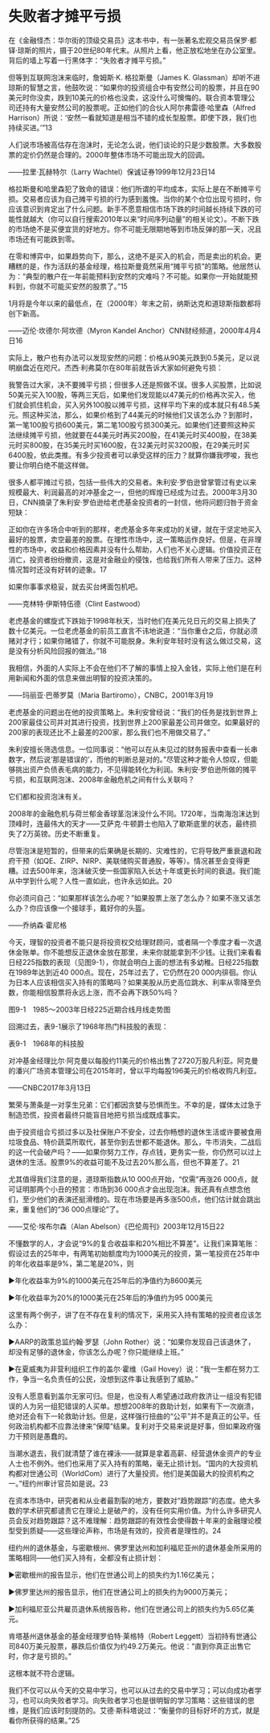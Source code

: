 # 失败者才摊平亏损

在《金融怪杰：华尔街的顶级交易员》这本书中，有一张著名宏观交易员保罗·都铎·琼斯的照片，摄于20世纪80年代末。从照片上看，他正放松地坐在办公室里。背后的墙上写着一行黑体字：“失败者才摊平亏损。”

但等到互联网泡沫来临时，詹姆斯·K. 格拉斯曼（James K. Glassman）却听不进琼斯的智慧之言，他鼓吹说：“如果你的投资组合中有安然公司的股票，并且在90美元时你没卖，跌到10美元的价格也没卖，这没什么可懊悔的。联合资本管理公司还持有大量安然公司的股票呢。正如他们的合伙人阿尔弗雷德·哈里森（Alfred Harrison）所说：‘安然一看就知道是相当不错的成长型股票。即使下跌，我们也持续买进。’”13

人们说市场被高估存在泡沫时，无论怎么说，他们谈论的只是少数股票。大多数股票的定价仍然是合理的。2000年整体市场不可能出现大的回调。

——拉里·瓦赫特尔（Larry Wachtel）保诚证券1999年12月23日14

格拉斯曼和哈里森犯了致命的错误：他们所谓的平均成本，实际上是在不断摊平亏损。交易者应该为自己摊平亏损的行为感到羞愧。当你的某个仓位出现亏损时，你应该意识到肯定出了什么问题。新手不愿意相信市场下跌的时间越长持续下跌的可能性就越大（你可以自行搜索2010年以来“时间序列动量”的相关论文）。不断下跌的市场绝不是买便宜货的好地方。你不可能无限期地等到市场反弹的那一天，况且市场还有可能跌到零。

在零和博弈中，如果趋势向下，那么，这绝不是买入的机会，而是卖出的机会。更糟糕的是，作为活跃的基金经理，格拉斯曼竟然采用“摊平亏损”的策略。他居然认为：“典型的散户在一年前能预料到安然的灾难吗？不可能。如果你一开始就能预料到，你就不可能买安然的股票了。”15

1月将是今年以来的最低点，在（2000年）年末之前，纳斯达克和道琼斯指数都将创下新高。

——迈伦·坎德尔·阿坎德（Myron Kandel Anchor）CNN财经频道，2000年4月4日16

实际上，散户也有办法可以发现安然的问题：价格从90美元跌到0.5美元，足以说明崩盘近在咫尺。杰西·利弗莫尔在80年前就告诉大家如何避免亏损：

我警告过大家，决不要摊平亏损；但很多人还是照做不误。很多人买股票，比如说50美元买入100股，等两三天后，如果他们发现能以47美元的价格再次买入，他们就会抓住机会，买入另外100股以摊平亏损，这样平均下来的成本就只有48.5美元。照这种买法，那么，如果价格到了44美元的时候他们又该怎么办？到那时，第一笔100股亏损600美元，第二笔100股亏损300美元。如果他们还要照这种买法继续摊平亏损，他就要在44美元时再买200股，在41美元时买400股，在38美元时买800股，在35美元时买1600股，在32美元时买3200股，在29美元时买6400股，依此类推。有多少投资者可以承受这样的压力？就算你嫌我啰唆，我也要让你明白绝不能这样做。

很多人都平摊过亏损，包括一些伟大的交易者。朱利安·罗伯逊曾掌管过有史以来规模最大、利润最高的对冲基金之一，但他的辉煌已经成为过去。2000年3月30日，CNN摘录了朱利安·罗伯逊给老虎基金投资者的一封信，他将问题归咎于资金短缺：

正如你在许多场合中听到的那样，老虎基金多年来成功的关键，就在于坚定地买入最好的股票，卖空最差的股票。在理性市场中，这一策略运作良好。但是，在非理性的市场中，收益和价格因素并没有什么帮助，人们也不关心逻辑。价值投资正在消亡，投资者纷纷撤资，这是对金融业的侵蚀，也给我们所有人带来了压力。这种情况暂时还没有好转的迹象。17

如果你事事求稳妥，就去买台烤面包机吧。

——克林特·伊斯特伍德（Clint Eastwood）

老虎基金的螺旋式下跌始于1998年秋天，当时他们在美元兑日元的交易上损失了数十亿美元。一位老虎基金的前员工直言不讳地说道：“当你重仓之后，你就必须赌对才行；如果你赌错了，你就不可能脱身。朱利安年轻时没有这么做过交易，这是没有分析风险回报的做法。”18

我相信，外面的人实际上不会在他们不了解的事情上投入金钱，实际上他们是在利用新闻和外面的信息来做出明智的投资决策的。

——玛丽亚·巴蒂罗莫（Maria Bartiromo），CNBC，2001年3月19

老虎基金的问题出在他的投资策略上。朱利安曾经说：“我们的任务是找到世界上200家最佳公司并对其进行投资，找到世界上200家最差公司并做空。如果最好的200家的表现还比不上最差的200家，那么我们也不用做交易了。”

朱利安擅长筛选信息。一位同事说：“他可以在从未见过的财务报表中查看一长串数字，然后说‘那是错误的’，而他的判断总是对的。”尽管这种才能令人惊叹，但能够挑出资产负债表毛病的能力，不见得能转化为利润。朱利安·罗伯逊所做的摊平亏损，和互联网泡沫、2008年金融危机之间有什么关联吗？

它们都和投资泡沫有关。

2008年的金融危机与荷兰郁金香球茎泡沫没什么不同。1720年，当南海泡沫达到顶峰时，连最伟大的天才——艾萨克·牛顿爵士也陷入了歇斯底里的状态，最终损失了2万英镑。历史不断重复。

尽管泡沫是短暂的，但带来的后果确是长期的、灾难性的，它将导致严重衰退和政府干预（如QE、ZIRP、NIRP、美联储购买普通股，等等）。情况甚至会变得更糟。过去500年来，泡沫破灭使一些国家陷入长达十年或更长时间的衰退。我们能从中学到什么呢？人性一直如此，也许永远如此。20

你必须问自己：“如果那样该怎么办呢？”如果股票上涨了怎么办？如果不涨又该怎么办？你应该像一个接球手，戴好你的头盔。

——乔纳森·霍尼格

今天，理智的投资者不能只是将投资权交给理财顾问，或者隔一个季度才看一次退休金账单。你不能想反正退休金放在那里，未来你就能拿到不少钱。让我们来看看日经225指数的表现（见图9-1），你就会明白上面的想法有多幼稚。日经225指数在1989年达到近40 000点。现在，25年过去了，它仍然在20 000内徘徊。你认为日本人应该相信买入持有的策略吗？如果美股从历史高位跳水、利率从零降至负数，你能相信股票将永远上涨，而不会再下跌50%吗？

[](http://popImage?src='../Images/307-1.jpg')

图9-1　1985～2003年日经225近期合线月线走势图

回溯过去，表9-1展示了1968年热门科技股的表现：

表9-1　1968年的科技股

[](http://popImage?src='../Images/308-1.jpg')

对冲基金经理比尔·阿克曼以每股约11美元的价格出售了2720万股凡利亚。阿克曼的潘兴广场资本管理公司在2015年时，曾以平均每股196美元的价格收购凡利亚。

——CNBC2017年3月13日

繁荣与萧条是一对孪生兄弟：它们都因贪婪与恐惧而生。不幸的是，媒体太过急于制造恐慌，投资者最终只能盲目地把亏损当成既成事实。

由于投资组合亏损过多以及社保账户不安全，过去你畅想的退休生活或许要被食用垃圾食品、特价蔬菜所取代，甚至你到去世都不能退休。那么，牛市消失，二战后的这一代会破产吗？——如果你努力工作，存点钱，更务实一些，你仍然可以过上退休的生活。股票9%的收益可能不及过去20%那么高，但也不算差了。21

尤其值得我们注意的是，道琼斯指数从10 000点开始，“仅需”再涨26 000点，就可证明那两个小丑的预言：市场到36 000点才会出现泡沫。我还真有点想念他们，至少他们的表演还挺滑稽的。现在市场要是再多涨500点，他们估计就会跳出来，重复他们的“36 000点理论”了。

——艾伦·埃布尔森（Alan Abelson）《巴伦周刊》2003年12月15日22

不懂数学的人，才会说“9%的复合收益率和20%相比不算差”。让我们来算笔账：假设过去的25年中，有两笔初始额度均为1000美元的投资，第一笔投资在25年中的年化收益率是9%，第二笔是20%，则

►年化收益率为9%的1000美元在25年后的净值约为8600美元

►年化收益率为20%的1000美元在25年后的净值约为95 000美元

这里有两个例子，讲了在不存在复利的情况下，采用买入持有策略的投资者应该怎么办：

►AARP的政策总监约翰·罗瑟（John Rother）说：“如果你发现自己该退休了，却没有足够的退休金，你该怎么办呢？你只能继续上班。”

►在夏威夷为非营利组织工作的盖尔·霍维（Gail Hovey）说：“我一生都在努力工作，争当一名负责任的公民，没想到这件事让我感到了威胁。”

没有人愿意看到盖尔无家可归。但是，也没有人希望通过政府救济让一组没有犯错误的人为另一组犯错误的人买单。想想2008年的救助计划，如果有下一次崩溃，绝对还会有下一轮救助计划。但是，这样强行扭曲的“公平”并不是真正的公平。任何政治机构都不应靠法律来“保障”结果。复利对于交易来说是好事，但如果政府强力干预则是愚蠢的。

当潮水退去，我们就清楚了谁在裸泳——就算是拿着高薪、经营退休金资产的专业人士也不例外。他们也采用了买入持有的策略，毫无止损计划。“国内的大投资机构都对世通公司（WorldCom）进行了大量投资。他们是美国最大的投资机构之一。”纽约州审计官员如是说。23

在资本市场中，研究者和从业者最割裂的地方，要数对“趋势跟踪”的态度。绝大多数的学术研究都谴责它在理论上是破产的，没有任何实用价值。为什么许多研究人员会反对趋势跟踪？这不难理解：趋势跟踪的有效性会使得数十年来的金融理论模型受到质疑——这些理论声称，市场是有效的，投资者是理性的。24

纽约州的退休基金，与密歇根州、佛罗里达州和加利福尼亚州的退休基金所采用的策略相同——他们买入持有，全都没有止损计划：

►密歇根州的报告显示，他们在世通公司上的损失约为1.16亿美元；

►佛罗里达州的报告显示，他们在世通公司上的损失约为9000万美元；

►加利福尼亚公共雇员退休系统报告称，他们在世通公司上的损失约为5.65亿美元。

肯塔基州退休基金的基金经理罗伯特·莱格特（Robert Leggett）当初持有世通公司840万美元股票，暴跌后价值仅为约49.2万美元。他说：“直到你真正出售它时，你才是亏损的。”

这根本就不符合逻辑。

我们不仅可以从今天的交易中学习，也可以从过去的交易中学习；可以向成功者学习，也可以向失败者学习。向失败者学习也是很明智的学习策略：这些错误的思维，是我们应该时刻提防的。艾德·斯科塔说过：“衡量你的目标好坏的方式，就是看你所获得的结果。”25